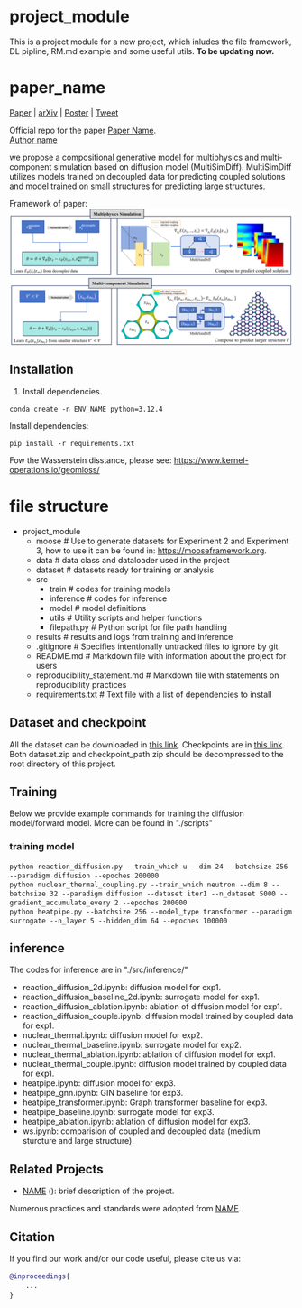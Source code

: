 # project_module
This is a project module for a new project, which inludes the file framework, DL pipline, RM.md example and some useful utils.
**To be updating now.**

# paper_name

[Paper](URL) | [arXiv]([URL](https://arxiv.org/abs/2412.04134)) | [Poster](URL) | [Tweet](URL)

Official repo for the paper [Paper Name](URL).<br />
[Author name]()

we propose a compositional generative model for multiphysics and multi-component simulation based on diffusion model (MultiSimDiff). MultiSimDiff utilizes models trained on decoupled data for predicting coupled solutions and model trained on small structures for predicting large structures.

Framework of paper:
<a href="url"><img src="./schematic.png" align="center" width="600" ></a>

## Installation


1. Install dependencies.

```code
conda create -n ENV_NAME python=3.12.4
```

Install dependencies:
```code
pip install -r requirements.txt
```

Fow the Wasserstein disstance, please see:
https://www.kernel-operations.io/geomloss/

#  file structure
- project_module
  - moose                   # Use to generate datasets for Experiment 2 and Experiment 3, how to use it can be found in: https://mooseframework.org.
  - data                    # data class and dataloader used in the project
  - dataset                 # datasets ready for training or analysis
  - src
    - train                 # codes for training models
    - inference             # codes for inference
    - model                 # model definitions
    - utils                 # Utility scripts and helper functions
    - filepath.py             # Python script for file path handling
  - results                 # results and logs from training and inference
  - .gitignore              # Specifies intentionally untracked files to ignore by git
  - README.md               # Markdown file with information about the project for users
  - reproducibility_statement.md # Markdown file with statements on reproducibility practices
  - requirements.txt        # Text file with a list of dependencies to install


## Dataset and checkpoint

All the dataset can be downloaded in [this link]([URL](https://drive.google.com/file/d/1tg8eA3v9cx9emutWuDMB_1yax_QmhgLJ/view?usp=drive_link)). Checkpoints are in [this link]([URL](https://drive.google.com/file/d/1tg8eA3v9cx9emutWuDMB_1yax_QmhgLJ/view?usp=drive_link)). Both dataset.zip and checkpoint_path.zip should be decompressed to the root directory of this project.


## Training

Below we provide example commands for training the diffusion model/forward model.
More can be found in "./scripts"

### training model


```code
python reaction_diffusion.py --train_which u --dim 24 --batchsize 256 --paradigm diffusion --epoches 200000
python nuclear_thermal_coupling.py --train_which neutron --dim 8 --batchsize 32 --paradigm diffusion --dataset iter1 --n_dataset 5000 --gradient_accumulate_every 2 --epoches 200000
python heatpipe.py --batchsize 256 --model_type transformer --paradigm surrogate --n_layer 5 --hidden_dim 64 --epoches 100000
```


## inference

The codes for inference are in "./src/inference/"
- reaction_diffusion_2d.ipynb: diffusion model for exp1.
- reaction_diffusion_baseline_2d.ipynb: surrogate model for exp1.
- reaction_diffusion_ablation.ipynb: ablation of diffusion model for exp1.
- reaction_diffusion_couple.ipynb: diffusion model trained by coupled data for exp1.
- nuclear_thermal.ipynb: diffusion model for exp2.
- nuclear_thermal_baseline.ipynb: surrogate model for exp2.
- nuclear_thermal_ablation.ipynb: ablation of diffusion model for exp1.
- nuclear_thermal_couple.ipynb: diffusion model trained by coupled data for exp1.
- heatpipe.ipynb: diffusion model for exp3.
- heatpipe_gnn.ipynb: GIN baseline for exp3.
- heatpipe_transformer.ipynb: Graph transformer baseline for exp3.
- heatpipe_baseline.ipynb: surrogate model for exp3.
- heatpipe_ablation.ipynb: ablation of diffusion model for exp3.
- ws.ipynb: comparision of coupled and decoupled data (medium sturcture and large structure).
## Related Projects

* [NAME](URL) (): brief description of the project.

Numerous practices and standards were adopted from [NAME](URL).
## Citation
If you find our work and/or our code useful, please cite us via:

```bibtex
@inproceedings{
    ...
}
```
